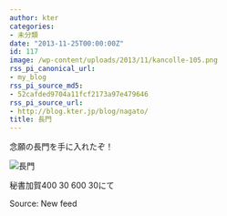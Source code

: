 ```yaml
---
author: kter
categories:
- 未分類
date: "2013-11-25T00:00:00Z"
id: 117
image: /wp-content/uploads/2013/11/kancolle-105.png
rss_pi_canonical_url:
- my_blog
rss_pi_source_md5:
- 52cafded9704a11fcf2173a97e479646
rss_pi_source_url:
- http://blog.kter.jp/blog/nagato/
title: 長門
---
```

念願の長門を手に入れたぞ！

![長門](http://img.kter.jp/kancolle-105.png)

秘書加賀400 30 600 30にて

Source: New feed
